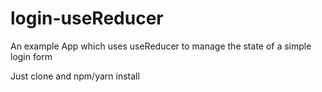 # login-useReducer
An example App which uses useReducer to manage the state of a simple login form

Just clone and npm/yarn install
